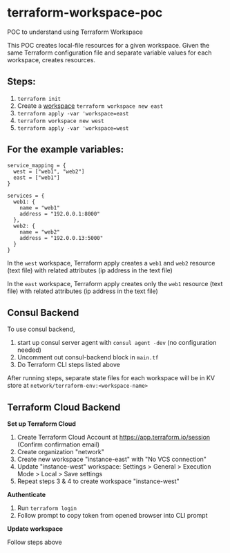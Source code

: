 # terraform-workspace-poc
POC to understand using Terraform Workspace

This POC creates local-file resources for a given workspace. Given the same Terraform configuration file and separate variable values for each workspace, creates resources.

## Steps:
1. `terraform init`
2. Create a [workspace](https://www.terraform.io/docs/commands/workspace/new.html) `terraform workspace new east`
3. `terraform apply -var 'workspace=east`
4. `terraform workspace new west`
5. `terraform apply -var 'workspace=west`



## For the example variables:
```
service_mapping = {
  west = ["web1", "web2"]
  east = ["web1"]
}

services = {
  web1: {
    name = "web1"
    address = "192.0.0.1:8000"
  },
  web2: {
    name = "web2"
    address = "192.0.0.13:5000"
  }
}
```
In the `west` workspace, Terraform apply creates a `web1` and `web2` resource (text file) with related attributes (ip address in the text file)

In the `east` workspace, Terraform apply creates only the `web1` resource (text file) with related attributes (ip address in the text file)

## Consul Backend

To use consul backend,
1. start up consul server agent with `consul agent -dev` (no configuration needed)
2. Uncomment out consul-backend block in `main.tf`
3. Do Terraform CLI steps listed above

After running steps, separate state files for each workspace will be in KV store at `network/terraform-env:<workspace-name>`

## Terraform Cloud Backend

**Set up Terraform Cloud**
1. Create Terraform Cloud Account at https://app.terraform.io/session (Confirm confirmation email)
2. Create organization "network"
3. Create new workspace "instance-east" with "No VCS connection"
4. Update "instance-west" workspace: Settings > General > Execution Mode > Local > Save settings
5. Repeat steps 3 & 4 to create workspace "instance-west"

**Authenticate**
1. Run `terraform login`
2. Follow prompt to copy token from opened browser into CLI prompt

**Update workspace**

Follow steps above